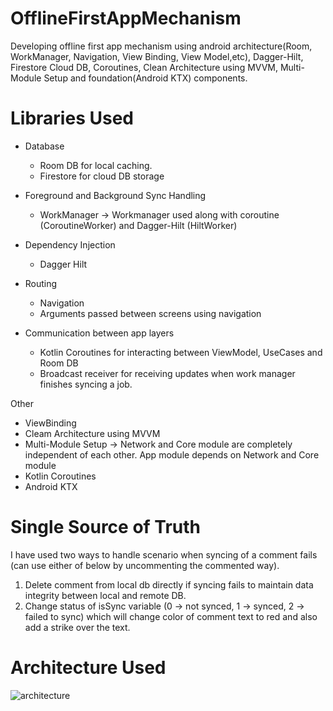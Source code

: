 # OfflineFirstAppMechanism
Developing offline first app mechanism using android architecture(Room, WorkManager, Navigation, View Binding, View Model,etc), Dagger-Hilt, Firestore Cloud DB, Coroutines, Clean Architecture using MVVM, Multi-Module Setup and foundation(Android KTX) components.

# Libraries Used
- Database
  - Room DB for local caching.
  - Firestore for cloud DB storage

- Foreground and Background Sync Handling
  - WorkManager -> Workmanager used along with coroutine (CoroutineWorker) and Dagger-Hilt (HiltWorker)

- Dependency Injection
  - Dagger Hilt

- Routing
  - Navigation
  - Arguments passed between screens using navigation 

- Communication between app layers
  - Kotlin Coroutines for interacting between ViewModel, UseCases and Room DB
  - Broadcast receiver for receiving updates when work manager finishes syncing a job.

Other 
  - ViewBinding
  - Cleam Architecture using MVVM
  - Multi-Module Setup -> Network and Core module are completely independent of each other. App module depends on Network and Core module
  - Kotlin Coroutines
  - Android KTX

# Single Source of Truth
I have used two ways to handle scenario when syncing of a comment fails (can use either of below by uncommenting the commented way).
  1.  Delete comment from local db directly if syncing fails to maintain data integrity between local and remote DB.
  2.  Change status of isSync variable (0 -> not synced, 1 -> synced, 2 -> failed to sync) which will change color of comment text to red and also add a strike over the text.

# Architecture Used 
![architecture](https://user-images.githubusercontent.com/25646373/170555382-58736790-6e58-46c7-96ca-1de20b1b65d8.png)


